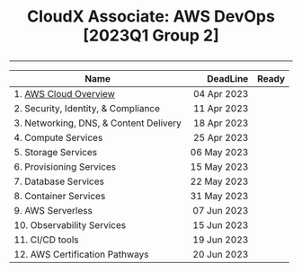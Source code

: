 # <p align=center>CloudX Associate: AWS DevOps [2023Q1 Group 2]</p>   
***  
Name | DeadLine | Ready  
------------ | ---------: | ------------
1\. [AWS Cloud Overview](https://github.com/W1ckedS1ck/EpamLearning/tree/main/1.AWSCloudOverview#readme) | 04 Apr 2023
2\. Security, Identity, & Compliance | 11 Apr 2023
3\. Networking, DNS, & Content Delivery | 18 Apr 2023
4\. Compute Services | 25 Apr 2023
5\. Storage Services | 06 May 2023
6\. Provisioning Services | 15 May 2023
7\. Database Services | 22 May 2023
8\. Container Services | 31 May 2023
9\. AWS Serverless | 07 Jun 2023
10\. Observability Services | 15 Jun 2023
11\. CI/CD tools | 19 Jun 2023
12\. AWS Certification Pathways | 20 Jun 2023
